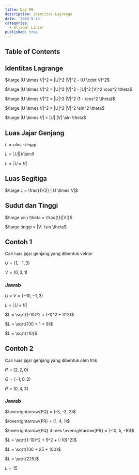 ```yaml
---
title: Day 90
description: Identitas Lagrange
date: '2024-5-24'
categories:
  - Aljabar Linier
published: true
---
```


## Table of Contents

## Identitas Lagrange

$\large |U \times V|^2 = |U|^2 |V|^2 - (U \cdot V)^2$

$\large |U \times V|^2 = |U|^2 |V|^2 - |U|^2 |V|^2 \cos^2 \theta$

$\large |U \times V|^2 = |U|^2 |V|^2 (1 - \cos^2 \theta)$

$\large |U \times V|^2 = |U|^2 |V|^2 \sin^2 \theta$

$\large |U \times V| = |U| |V| \sin \theta$

## Luas Jajar Genjang

$L = alas \cdot tinggi$

$L = |U| |V| \sin \theta$

$L = |U \times V|$

## Luas Segitiga

$\large L = \frac{1}{2} | U \times V|$

## Sudut dan Tinggi

$\large \sin \theta = \frac{t}{|V|}$

$\large tinggi = |V| \sin \theta$

## Contoh 1

Cari luas jajar genjang yang dibentuk vektor

$U = (1, -1, 3)$

$V = (0, 3, 1)$

### Jawab

$U \times V = (-10, -1, 3)$

$L = |U \times V|$

$L = \sqrt{(-10)^2 + (-1)^2 + 3^2}$

$L = \sqrt{100 + 1 + 9}$

$L = \sqrt{110}$

## Contoh 2

Cari luas jajar genjang yang dibentuk oleh titik

$P = (2, 2, 0)$

$Q = (-1, 0, 2)$

$R = (0, 4, 3)$

### Jawab

$\overrightarrow{PQ} = (-3, -2, 2)$

$\overrightarrow{PR} = (1, 4, 1)$

$\overrightarrow{PQ} \times \overrightarrow{PR} = (-10, 5, -10)$

$L = \sqrt{(-10)^2 + 5^2 + (-10)^2}$

$L = \sqrt{100 + 25 + 100}$

$L = \sqrt{225}$

$L = 15$
